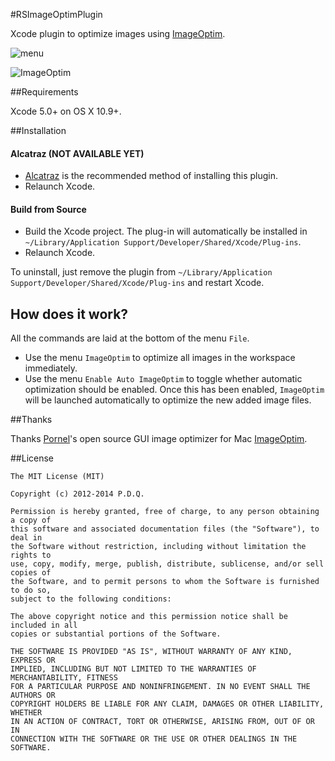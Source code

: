 #RSImageOptimPlugin

Xcode plugin to optimize images using [ImageOptim](https://github.com/pornel/ImageOptim).

![menu](https://raw.githubusercontent.com/yeahdongcn/RSImageOptimPlugin/master/RSImageOptimPlugin-screenshot@2x.png)

![ImageOptim](https://raw.githubusercontent.com/yeahdongcn/RSImageOptimPlugin/master/ImageOptim-screenshot@2x.png)

##Requirements

Xcode 5.0+ on OS X 10.9+.

##Installation

#### Alcatraz (NOT AVAILABLE YET)

* [Alcatraz](https://github.com/supermarin/Alcatraz) is the recommended method of installing this plugin.
* Relaunch Xcode.

#### Build from Source

* Build the Xcode project. The plug-in will automatically be installed in `~/Library/Application Support/Developer/Shared/Xcode/Plug-ins`. 
* Relaunch Xcode.

To uninstall, just remove the plugin from `~/Library/Application Support/Developer/Shared/Xcode/Plug-ins` and restart Xcode.

## How does it work?

All the commands are laid at the bottom of the menu `File`.

* Use the menu `ImageOptim` to optimize all images in the workspace immediately.
* Use the menu `Enable Auto ImageOptim` to toggle whether automatic optimization should be enabled. Once this has been enabled, `ImageOptim` will be launched automatically to optimize the new added image files. 

##Thanks

Thanks [Pornel](https://github.com/pornel)'s open source GUI image optimizer for Mac [ImageOptim](https://imageoptim.com).

##License

    The MIT License (MIT)

    Copyright (c) 2012-2014 P.D.Q.

    Permission is hereby granted, free of charge, to any person obtaining a copy of
    this software and associated documentation files (the "Software"), to deal in
    the Software without restriction, including without limitation the rights to
    use, copy, modify, merge, publish, distribute, sublicense, and/or sell copies of
    the Software, and to permit persons to whom the Software is furnished to do so,
    subject to the following conditions:

    The above copyright notice and this permission notice shall be included in all
    copies or substantial portions of the Software.

    THE SOFTWARE IS PROVIDED "AS IS", WITHOUT WARRANTY OF ANY KIND, EXPRESS OR
    IMPLIED, INCLUDING BUT NOT LIMITED TO THE WARRANTIES OF MERCHANTABILITY, FITNESS
    FOR A PARTICULAR PURPOSE AND NONINFRINGEMENT. IN NO EVENT SHALL THE AUTHORS OR
    COPYRIGHT HOLDERS BE LIABLE FOR ANY CLAIM, DAMAGES OR OTHER LIABILITY, WHETHER
    IN AN ACTION OF CONTRACT, TORT OR OTHERWISE, ARISING FROM, OUT OF OR IN
    CONNECTION WITH THE SOFTWARE OR THE USE OR OTHER DEALINGS IN THE SOFTWARE.
